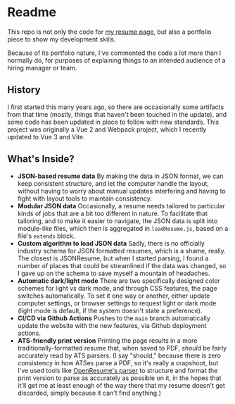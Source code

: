 # Readme

This repo is not only the code for [my resume page](https://resume.shaunagordon.com/), but also a portfolio piece to show my development skills.

Because of its portfolio nature, I've commented the code a lot more than I normally do, for purposes of explaining things to an intended audience of a hiring manager or team.

## History

I first started this many years ago, so there are occasionally some artifacts from that time (mostly, things that haven't been touched in the update), and some code has been updated in place to follow with new standards. This project was originally a Vue 2 and Webpack project, which I recently updated to Vue 3 and Vite.

## What's Inside?

- **JSON-based resume data** By making the data in JSON format, we can keep consistent structure, and let the computer handle the layout, without having to worry about manual updates interfering and having to fight with layout tools to maintain consistency.
- **Modular JSON data** Occasionally, a resume needs tailored to particular kinds of jobs that are a bit too different in nature. To facilitate that tailoring, and to make it easier to navigate, the JSON data is split into module-like files, which then is aggregated in `loadResume.js`, based on a file's `extends` block.
- **Custom algorithm to load JSON data** Sadly, there is no officially industry schema for JSON formatted resumes, which is a shame, really. The closest is JSONResume, but when I started parsing, I found a number of places that could be streamlined if the data was changed, so I gave up on the schema to save myself a mountain of headaches.
- **Automatic dark/light mode** There are two specifically designed color schemes for light vs dark mode, and through CSS features, the page switches automatically. To set it one way or another, either update computer settings, or browser settings to request light or dark mode (light mode is default, if the system doesn't state a preference).
- **CI/CD via Github Actions** Pushes to the `main` branch automatically update the website with the new features, via Github deployment actions.
- **ATS-friendly print version** Printing the page results in a more traditionally-formatted resume that, when saved to PDF, *should* be fairly accurately read by ATS parsers. (I say "should," because there is zero consistency in how ATSes parse a PDF, so it's really a crapshoot, but I've used tools like [OpenResume's parser](https://www.open-resume.com/resume-parser) to structure and format the print version to parse as accurately as possible on it, in the hopes that it'll get me at least enough of the way there that my resume doesn't get discarded, simply because it can't find anything.)

